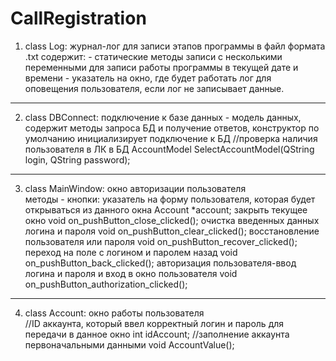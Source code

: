 # CallRegistration
1. class Log: журнал-лог для записи этапов программы в файл формата .txt
   содержит: - статические методы записи с несколькими переменными для записи работы программы в текущей дате и времени
             - указатель на окно, где будет работать лог для оповещения пользователя, если лог не записывает данные.
_____________________________________________________________________________________________________________________________
2. class DBConnect: подключение к базе данных - модель данных, содержит методы запроса БД и получение ответов, 
конструктор по умолчанию инициализирует подключение к БД
    //проверка наличия пользователя в ЛК в БД
    AccountModel SelectAccountModel(QString login, QString password);
_____________________________________________________________________________________________________________________________
3. class MainWindow: окно авторизации пользователя  
методы - кнопки:
    указатель на форму пользователя, которая будет открываться из данного окна
    Account *account;
    закрыть текущее окно
    void on_pushButton_close_clicked();
    очистка введенных данных логина и пароля
    void on_pushButton_clear_clicked();
    восстановление пользователя или пароля
    void on_pushButton_recover_clicked();
    переход на поле с логином и паролем назад
    void on_pushButton_back_clicked();
    авторизация пользователя-ввод логина и пароля и вход в окно пользователя
    void on_pushButton_authorization_clicked();
_____________________________________________________________________________________________________________________________
4.  class Account: окно работы пользователя   
//ID аккаунта, который ввел корректный логин и пароль для передачи в данное окно
    int idAccount;
    //заполнение аккаунта первоначальными данными
    void AccountValue();